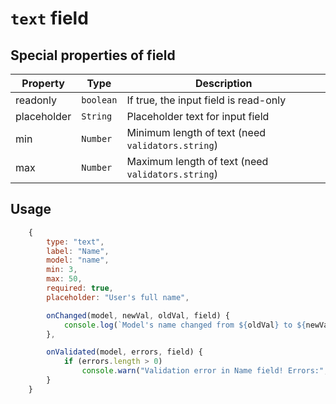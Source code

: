 # `text` field

## Special properties of field

Property 		| Type 			| Description
--------------- | ------------- | -----------
readonly		| `boolean` 	| If true, the input field is read-only
placeholder		| `String` 		| Placeholder text for input field
min 			| `Number` 		| Minimum length of text (need `validators.string`)
max 			| `Number` 		| Maximum length of text (need `validators.string`)

## Usage

```js
	{
		type: "text",
		label: "Name",
		model: "name",
		min: 3,
		max: 50,
		required: true,
		placeholder: "User's full name",

		onChanged(model, newVal, oldVal, field) {
			console.log(`Model's name changed from ${oldVal} to ${newVal}. Model:`, model);
		},

		onValidated(model, errors, field) {
			if (errors.length > 0)
				console.warn("Validation error in Name field! Errors:", errors);
		}
	}
```